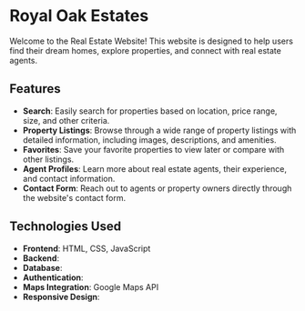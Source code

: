 # Royal Oak Estates

Welcome to the Real Estate Website! This website is designed to help users find their dream homes, explore properties, and connect with real estate agents.

## Features

- **Search**: Easily search for properties based on location, price range, size, and other criteria.
- **Property Listings**: Browse through a wide range of property listings with detailed information, including images, descriptions, and amenities.
- **Favorites**: Save your favorite properties to view later or compare with other listings.
- **Agent Profiles**: Learn more about real estate agents, their experience, and contact information.
- **Contact Form**: Reach out to agents or property owners directly through the website's contact form.

## Technologies Used

- **Frontend**: HTML, CSS, JavaScript
- **Backend**:
- **Database**:
- **Authentication**:
- **Maps Integration**: Google Maps API
- **Responsive Design**:
